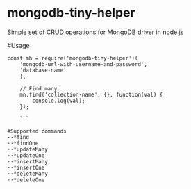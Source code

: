 # mongodb-tiny-helper
Simple set of CRUD operations for MongoDB driver in node.js

#Usage

```
const mh = require('mongodb-tiny-helper')(
	'mongodb-url-with-username-and-password',
	'database-name'
	);

	// Find many
	mn.find('collection-name', {}, function(val) {
		console.log(val);
	});

	```

#Supported commands
⋅⋅*find
⋅⋅*findOne
⋅⋅*updateMany
⋅⋅*updateOne
⋅⋅*insertMany
⋅⋅*insertOne
⋅⋅*deleteMany
⋅⋅*deleteOne